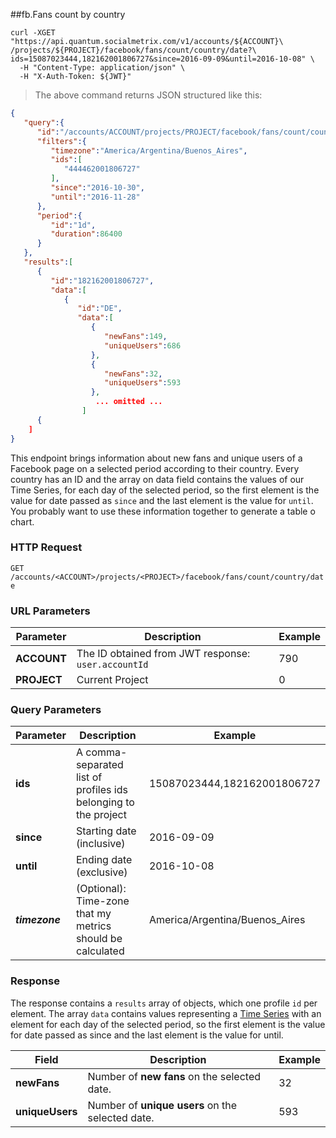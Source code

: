 ##fb.Fans count by country  
```shell
curl -XGET "https://api.quantum.socialmetrix.com/v1/accounts/${ACCOUNT}\
/projects/${PROJECT}/facebook/fans/count/country/date?\
ids=15087023444,182162001806727&since=2016-09-09&until=2016-10-08" \
  -H "Content-Type: application/json" \
  -H "X-Auth-Token: ${JWT}"
```

> The above command returns JSON structured like this:

```json
{  
   "query":{  
      "id":"/accounts/ACCOUNT/projects/PROJECT/facebook/fans/count/country/date",
      "filters":{  
         "timezone":"America/Argentina/Buenos_Aires",
         "ids":[  
            "444462001806727"
         ],
         "since":"2016-10-30",
         "until":"2016-11-28"
      },
      "period":{  
         "id":"1d",
         "duration":86400
      }
   },
   "results":[  
      {  
         "id":"182162001806727",
         "data":[  
            {  
               "id":"DE",
               "data":[  
                  {  
                     "newFans":149,
                     "uniqueUsers":686
                  },
                  {  
                     "newFans":32,
                     "uniqueUsers":593
                  },
                   ... omitted ...
                ]
      {
    ]
}
```

This endpoint brings information about new fans and unique users of a Facebook page on a selected period according to their country. Every country has an ID and the array on data field contains the values of our Time Series, for each day of the selected period, so the first element is the value for date passed as `since` and the last element is the value for `until`. You probably want to use these information together to generate a table o chart.

### HTTP Request

`GET /accounts/<ACCOUNT>/projects/<PROJECT>/facebook/fans/count/country/date`

### URL Parameters

Parameter | Description | Example
--------- | ----------- | -----------
**ACCOUNT** | The ID obtained from JWT response: `user.accountId` | 790
**PROJECT** | Current Project | 0

### Query Parameters

Parameter | Description | Example
--------- | ----------- | -----------
**ids** | A comma-separated list of profiles ids belonging to the project | 15087023444,182162001806727
**since** | Starting date (inclusive) | 2016-09-09
**until** | Ending date (exclusive) | 2016-10-08
***timezone*** | (Optional): Time-zone that my metrics should be calculated | America/Argentina/Buenos_Aires

### Response

The response contains a `results` array of objects, which one profile `id` per element. The array `data` contains values representing a [Time Series](https://en.wikipedia.org/wiki/Time_series) with an element for each day of the selected period, so the first element is the value for date passed as since and the last element is the value for until. 

Field | Description | Example
--------- | ----------- | -----------
**newFans** | Number of **new fans** on the selected date. | 32
**uniqueUsers** | Number of **unique users** on the selected date. | 593
